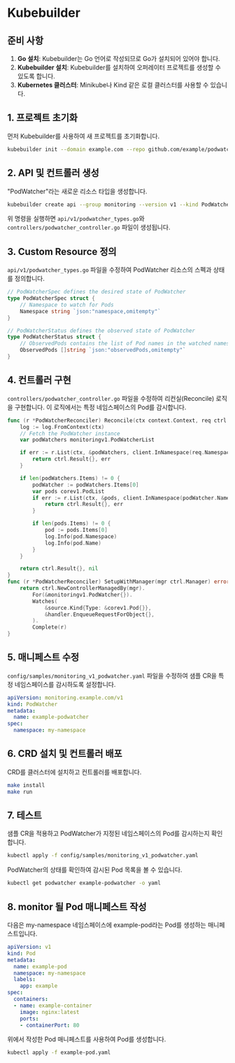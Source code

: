 
# Kubebuilder

## 준비 사항

1. **Go 설치**: Kubebuilder는 Go 언어로 작성되므로 Go가 설치되어 있어야 합니다.
2. **Kubebuilder 설치**: Kubebuilder를 설치하여 오퍼레이터 프로젝트를 생성할 수 있도록 합니다.
3. **Kubernetes 클러스터**: Minikube나 Kind 같은 로컬 클러스터를 사용할 수 있습니다.

## 1. 프로젝트 초기화

먼저 Kubebuilder를 사용하여 새 프로젝트를 초기화합니다.

```bash
kubebuilder init --domain example.com --repo github.com/example/podwatcher
```

## 2. API 및 컨트롤러 생성

"PodWatcher"라는 새로운 리소스 타입을 생성합니다.

```bash
kubebuilder create api --group monitoring --version v1 --kind PodWatcher
```

위 명령을 실행하면 `api/v1/podwatcher_types.go`와 `controllers/podwatcher_controller.go` 파일이 생성됩니다.

## 3. Custom Resource 정의

`api/v1/podwatcher_types.go` 파일을 수정하여 PodWatcher  리소스의 스펙과 상태를 정의합니다.

```go
// PodWatcherSpec defines the desired state of PodWatcher
type PodWatcherSpec struct {
    // Namespace to watch for Pods
    Namespace string `json:"namespace,omitempty"`
}

// PodWatcherStatus defines the observed state of PodWatcher
type PodWatcherStatus struct {
    // ObservedPods contains the list of Pod names in the watched namespace
    ObservedPods []string `json:"observedPods,omitempty"`
}
```

## 4. 컨트롤러 구현

`controllers/podwatcher_controller.go` 파일을 수정하여 리컨실(Reconcile) 로직을 구현합니다. 이 로직에서는 특정 네임스페이스의 Pod를 감시합니다.

```go
func (r *PodWatcherReconciler) Reconcile(ctx context.Context, req ctrl.Request) (ctrl.Result, error) {
	log := log.FromContext(ctx)
	// Fetch the PodWatcher instance
	var podWatchers monitoringv1.PodWatcherList

	if err := r.List(ctx, &podWatchers, client.InNamespace(req.NamespacedName.Namespace)); err != nil {
		return ctrl.Result{}, err
	}

	if len(podWatchers.Items) != 0 {
		podWatcher := podWatchers.Items[0]
		var pods corev1.PodList
		if err := r.List(ctx, &pods, client.InNamespace(podWatcher.Namespace)); err != nil {
			return ctrl.Result{}, err
		}

		if len(pods.Items) != 0 {
			pod := pods.Items[0]
			log.Info(pod.Namespace)
			log.Info(pod.Name)
		}
	}

	return ctrl.Result{}, nil
}
func (r *PodWatcherReconciler) SetupWithManager(mgr ctrl.Manager) error {
	return ctrl.NewControllerManagedBy(mgr).
		For(&monitoringv1.PodWatcher{}).
		Watches(
			&source.Kind{Type: &corev1.Pod{}},
			&handler.EnqueueRequestForObject{},
		).
		Complete(r)
}
```

## 5. 매니페스트 수정

`config/samples/monitoring_v1_podwatcher.yaml` 파일을 수정하여 샘플 CR을 특정 네임스페이스를 감시하도록 설정합니다.

```yaml
apiVersion: monitoring.example.com/v1
kind: PodWatcher
metadata:
  name: example-podwatcher
spec:
  namespace: my-namespace
```

## 6.  CRD 설치 및 컨트롤러 배포

CRD를 클러스터에 설치하고 컨트롤러를 배포합니다.

```bash
make install
make run
```

## 7. 테스트

샘플 CR을 적용하고 PodWatcher가 지정된 네임스페이스의 Pod를 감시하는지 확인합니다.

```bash
kubectl apply -f config/samples/monitoring_v1_podwatcher.yaml
```

PodWatcher의 상태를 확인하여 감시된 Pod 목록을 볼 수 있습니다.
```bash
kubectl get podwatcher example-podwatcher -o yaml
```

## 8. monitor 될 Pod 매니페스트 작성
다음은 my-namespace 네임스페이스에 example-pod라는 Pod를 생성하는 매니페스트입니다.
```yaml
apiVersion: v1
kind: Pod
metadata:
  name: example-pod
  namespace: my-namespace
  labels:
    app: example
spec:
  containers:
  - name: example-container
    image: nginx:latest
    ports:
    - containerPort: 80

```
위에서 작성한 Pod 매니페스트를 사용하여 Pod를 생성합니다.
```bash
kubectl apply -f example-pod.yaml
```
